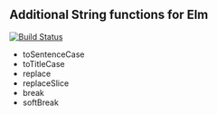 ## Additional String functions for Elm

[![Build Status](https://travis-ci.org/lorenzo/elm-string-addons.svg?branch=master)](https://travis-ci.org/lorenzo/elm-string-addons)

* toSentenceCase
* toTitleCase
* replace
* replaceSlice
* break
* softBreak
